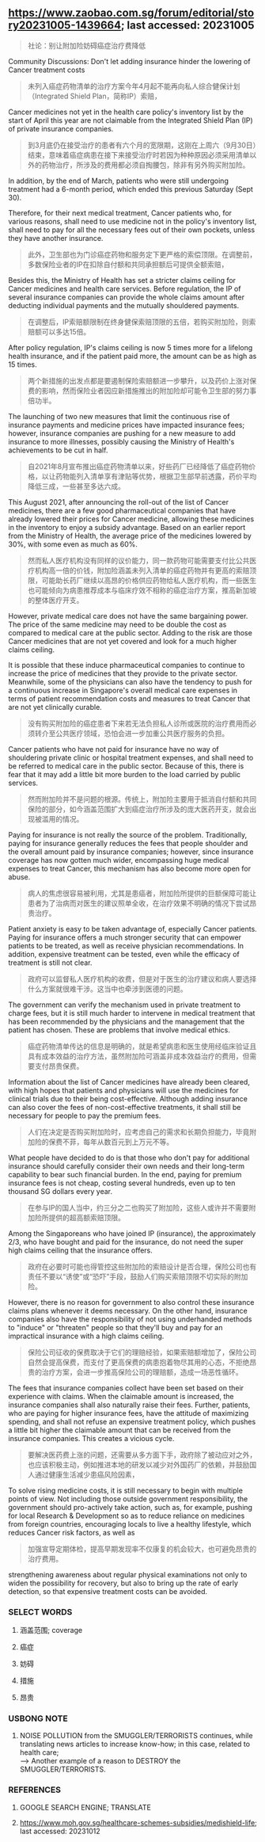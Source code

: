 ## https://www.zaobao.com.sg/forum/editorial/story20231005-1439664; last accessed: 20231005

> 社论：别让附加险妨碍癌症治疗费降低

Community Discussions: Don't let adding insurance hinder the lowering of Cancer treatment costs

> 未列入癌症药物清单的治疗方案今年4月起不能再向私人综合健保计划（Integrated Shield Plan，简称IP）索赔，

Cancer medicines not yet in the health care policy's inventory list by the start of April this year are not claimable from the Integrated Shield Plan (IP) of private insurance companies.

> 到3月底仍在接受治疗的患者有六个月的宽限期，这刚在上周六（9月30日）结束，意味着癌症病患在接下来接受治疗时若因为种种原因必须采用清单以外的药物治疗，所涉及的费用都必须自掏腰包，除非有另外购买附加险。

In addition, by the end of March, patients who were still undergoing treatment had a 6-month period, which ended this previous Saturday (Sept 30). 

Therefore, for their next medical treatment, Cancer patients who, for various reasons, shall need to use medicine not in the policy's inventory list, shall need to pay for all the necessary fees out of their own pockets, unless they have another insurance.

> 此外，卫生部也为门诊癌症药物和服务定下更严格的索偿顶限。在调整前，多数保险业者的IP在扣除自付额和共同承担额后可提供全额索赔，

Besides this, the Ministry of Health has set a stricter claims ceiling for Cancer medicines and health care services. Before regulation, the IP of several insurance companies can provide the whole claims amount after deducting individual payments and the mutually shouldered payments.

> 在调整后，IP索赔额限制在终身健保索赔顶限的五倍，若购买附加险，则索赔额可以多达15倍。

After policy regulation, IP's claims ceiling is now 5 times more for a lifelong health insurance, and if the patient paid more, the amount can be as high as 15 times.

> 两个新措施的出发点都是要遏制保险索赔额进一步攀升，以及药价上涨对保费的影响，然而保险业者因应新措施推出的附加险却可能令卫生部的努力事倍功半。

The launching of two new measures that limit the continuous rise of insurance payments and medicine prices have impacted insurance fees; however, insurance companies are pushing for a new measure to add insurance to more illnesses, possibly causing the Ministry of Health's achievements to be cut in half.

> 自2021年8月宣布推出癌症药物清单以来，好些药厂已经降低了癌症药物价格，以让药物能列入清单享有津贴等优势，根据卫生部早前透露，药价平均降低三成，一些甚至多达六成。

This August 2021, after announcing the roll-out of the list of Cancer medicines, there are a few good pharmaceutical companies that have already lowered their prices for Cancer medicine, allowing these medicines in the inventory to enjoy a subsidy advantage. Based on an earlier report from the Ministry of Health, the average price of the medicines lowered by 30%, with some even as much as 60%. 

> 然而私人医疗机构没有同样的议价能力，同一款药物可能需要支付比公共医疗机构高一倍的价钱，附加险涵盖未列入清单的癌症药物并有更高的索赔顶限，可能助长药厂继续以高昂的价格供应药物给私人医疗机构，而一些医生也可能倾向为病患推荐成本与临床疗效不相称的癌症治疗方案，推高新加坡的整体医疗开支。

However, private medical care does not have the same bargaining power. The price of the same medicine may need to be double the cost as compared to medical care at the public sector. Adding to the risk are those Cancer medicines that are not yet covered and look for a much higher claims ceiling.  

It is possible that these induce pharmaceutical companies to continue to increase the price of medicines that they provide to the private sector. Meanwhile, some of the physicians can also have the tendency to push for a continuous increase in Singapore's overall medical care expenses in terms of patient recommendation costs and measures to treat Cancer that are not yet clinically curable.

> 没有购买附加险的癌症患者下来若无法负担私人诊所或医院的治疗费用而必须转介至公共医疗领域，恐怕会进一步加重公共医疗服务的负担。

Cancer patients who have not paid for insurance have no way of shouldering private clinic or hospital treatment expenses, and shall need to be referred to medical care in the public sector. Because of this, there is fear that it may add a little bit more burden to the load carried by public services.

> 然而附加险并不是问题的根源。传统上，附加险主要用于抵消自付额和共同保险的部分，如今涵盖范围扩大到癌症治疗所涉及的庞大医药开支，就会出现被滥用的情况。

Paying for insurance is not really the source of the problem. Traditionally, paying for insurance generally reduces the fees that people shoulder and the overall amount paid by insurance companies; however, since insurance coverage has now gotten much wider, encompassing huge medical expenses to treat Cancer, this mechanism has also become more open for abuse.

> 病人的焦虑很容易被利用，尤其是患癌者，附加险所提供的巨额保障可能让患者为了治病而对医生的建议照单全收，在治疗效果不明确的情况下尝试昂贵治疗。

Patient anxiety is easy to be taken advantage of, especially Cancer patients. Paying for insurance offers a much stronger security that can empower patients to be treated, as well as receive physician recommendations. In addition, expensive treatment can be tested, even while the efficacy of treatment is still not clear.

> 政府可以监督私人医疗机构的收费，但是对于医生的治疗建议和病人要选择什么方案就很难干涉。这当中也牵涉到医德的问题。

The government can verify the mechanism used in private treatment to charge fees, but it is still much harder to intervene in medical treatment that has been recommended by the physicians and the management that the patient has chosen. These are problems that involve medical ethics.

> 癌症药物清单传达的信息是明确的，就是希望病患和医生使用经临床验证且具有成本效益的治疗方法，虽然附加险可涵盖非成本效益治疗的费用，但需要支付昂贵保费。

Information about the list of Cancer medicines have already been cleared, with high hopes that patients and physicians will use the medicines for clinical trials due to their being cost-effective. Although adding insurance can also cover the fees of non-cost-effective treatments, it shall still be necessary for people to pay the premium fees.

> 人们在决定是否购买附加险时，应考虑自己的需求和长期负担能力，毕竟附加险的保费不菲，每年从数百元到上万元不等。

What people have decided to do is that those who don't pay for additional insurance should carefully consider their own needs and their long-term capability to bear such financial burden. In the end, paying for premium insurance fees is not cheap, costing several hundreds, even up to ten thousand SG dollars every year. 

> 在参与IP的国人当中，约三分之二也购买了附加险，这些人或许并不需要附加险所提供的超高额索赔顶限。

Among the Singaporeans who have joined IP (insurance), the approximately 2/3, who have bought and paid for the insurance, do not need the super high claims ceiling that the insurance offers.

> 政府在必要时可能也得管控这些附加险的索赔设计是否合理，保险公司也有责任不要以“诱使”或“恐吓”手段，鼓励人们购买索赔顶限不切实际的附加险。

However, there is no reason for government to also control these insurance claims plans whenever it deems necessary. On the other hand, insurance companies also have the responsibility of not using underhanded methods to "induce" or "threaten" people so that they'll buy and pay for an impractical insurance with a high claims ceiling. 

> 保险公司征收的保费取决于它们的理赔经验，如果索赔额增加了，保险公司自然会提高保费，而支付了更高保费的病患抱着物尽其用的心态，不拒绝昂贵的治疗方案，会进一步推高保险公司的理赔额，造成一场恶性循环。

The fees that insurance companies collect have been set based on their experience with claims. When the claimable amount is increased, the insurance companies shall also naturally raise their fees. Further, patients, who are paying for higher insurance fees, have the attitude of maximizing spending, and shall not refuse an expensive treatment policy, which pushes a little bit higher the claimable amount that can be received from the insurance companies. This creates a vicious cycle.

> 要解决医药费上涨的问题，还需要从多方面下手，政府除了被动应对之外，也应该积极主动，例如推进本地的研发以减少对外国药厂的依赖，并鼓励国人通过健康生活减少患癌风险因素，

To solve rising medicine costs, it is still necessary to begin with multiple points of view. Not including those outside government responsibility, the government should pro-actively take action, such as, for example, pushing for local Research & Development so as to reduce reliance on medicines from foreign countries, encouraging locals to live a healthy lifestyle, which reduces Cancer risk factors, as well as 

> 加强宣导定期体检，提高早期发现率不仅康复的机会较大，也可避免昂贵的治疗费用。

strengthening awareness about regular physical examinations not only to widen the possibility for recovery, but also to bring up the rate of early detection, so that expensive treatment costs can be avoided.

### SELECT WORDS

1) 涵盖范围; coverage

2) 癌症

3) 妨碍

4) 措施

5) 昂贵

### USBONG NOTE

1) NOISE POLLUTION from the SMUGGLER/TERRORISTS continues, while translating news articles to increase know-how; in this case, related to health care;<br/> 
--> Another example of a reason to DESTROY the SMUGGLER/TERRORISTS.

### REFERENCES

1) GOOGLE SEARCH ENGINE; TRANSLATE

2) https://www.moh.gov.sg/healthcare-schemes-subsidies/medishield-life; last accessed: 20231012
